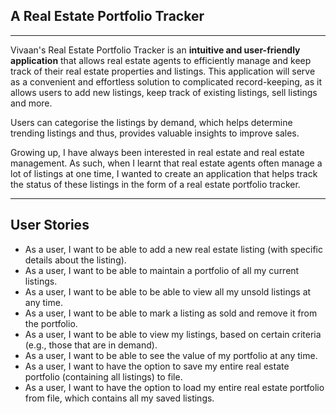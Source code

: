 ## A Real Estate Portfolio Tracker
___
Vivaan's Real Estate Portfolio Tracker is an **intuitive and user-friendly application** that allows real estate agents to 
efficiently manage and keep track of their real estate properties and listings. This application will
serve as a convenient and effortless solution to complicated record-keeping, as it allows users to add new listings, keep track
of existing listings, sell listings and more.

Users can categorise the listings by demand, which helps determine trending listings and thus, provides valuable insights
to improve sales.

Growing up, I have always been interested in real estate and real estate management. As such, when I learnt that real estate agents
often manage a lot of listings at one time, I wanted to create an application that helps track the status of these listings
in the form of a real estate portfolio tracker.

---
## User Stories
- As a user, I want to be able to add a new real estate listing (with specific details about the listing).
- As a user, I want to be able to maintain a portfolio of all my current listings.
- As a user, I want to be able to be able to view all my unsold listings at any time.
- As a user, I want to be able to mark a listing as sold and remove it from the portfolio.
- As a user, I want to be able to view my listings, based on certain criteria (e.g., those that are in demand).
- As a user, I want to be able to see the value of my portfolio at any time.
- As a user, I want to have the option to save my entire real estate portfolio (containing all listings) to file.
- As a user, I want to have the option to load my entire real estate portfolio from file, which contains all my saved listings.